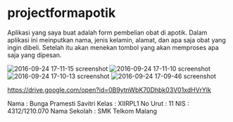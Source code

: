 # projectformapotik

Aplikasi yang saya buat adalah form pembelian obat di apotik. Dalam aplikasi ini meinputkan nama, jenis kelamin, alamat, dan apa saja obat yang ingin dibeli. Setelah itu akan menekan tombol yang akan memproses apa saja yang dipesan.

![2016-09-24 17-11-15 screenshot](https://cloud.githubusercontent.com/assets/22070283/18807790/adb8bb80-827a-11e6-8916-869bc68c3bc2.jpg)
![2016-09-24 17-11-10 screenshot](https://cloud.githubusercontent.com/assets/22070283/18807791/adba3a00-827a-11e6-8ef6-1f1f78c57928.jpg)
![2016-09-24 17-10-13 screenshot](https://cloud.githubusercontent.com/assets/22070283/18807793/adbdd1d8-827a-11e6-9f74-70dc434e6535.jpg)
![2016-09-24 17-09-46 screenshot](https://cloud.githubusercontent.com/assets/22070283/18807792/adba96f8-827a-11e6-9900-dd38067db79b.jpg)

https://drive.google.com/open?id=0B9ytnWbK70Dhbk03V01xdHVrYlk

Nama : Bunga Pramesti Savitri 
Kelas : XIIRPL1 
No Urut : 11 
NIS : 4312/1210.070 
Nama Sekolah : SMK Telkom Malang
